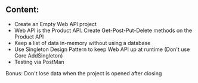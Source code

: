 ## Content:
- Create an Empty Web API project
- Web API is the Product API. Create Get-Post-Put-Delete methods on the Product API
- Keep a list of data in-memory without using a database
- Use Singleton Design Pattern to keep Web API up at runtime (Don't use Core AddSingleton)
- Testing via PostMan

Bonus: Don't lose data when the project is opened after closing
